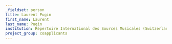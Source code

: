 ```yaml
---
_fieldset: person
title: Laurent Pugin
first_name: Laurent
last_name: Pugin
institution: Répertoire International des Sources Musicales (Switzerland)
project_group: coapplicants
---
```

